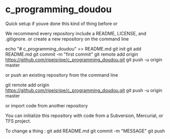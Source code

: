 # c_programming_doudou

Quick setup  if youve done this kind of thing before
or

We recommend every repository include a README, LICENSE, and .gitignore.
or create a new repository on the command line

echo "# c_programming_doudou" >> README.md
git init
git add README.md
git commit -m "first commit"
git remote add origin https://github.com/ripeisripe/c_programming_doudou.git
git push -u origin master

or push an existing repository from the command line

git remote add origin https://github.com/ripeisripe/c_programming_doudou.git
git push -u origin master

or import code from another repository

You can initialize this repository with code from a Subversion, Mercurial, or TFS project.


To change a thing :
git add README.md
git commit -m "MESSAGE"
git push
